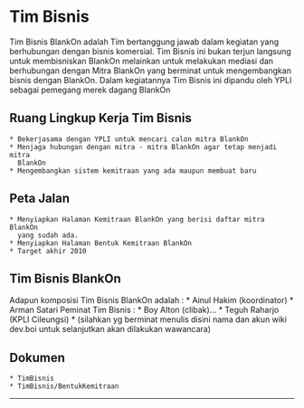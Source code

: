 # Tim Bisnis

Tim Bisnis BlankOn adalah Tim bertanggung jawab dalam kegiatan yang berhubungan dengan bisnis komersial. Tim Bisnis ini bukan terjun langsung untuk
membisniskan BlankOn melainkan untuk melakukan mediasi dan berhubungan dengan Mitra BlankOn yang berminat untuk mengembangkan bisnis dengan BlankOn. Dalam
kegiatannya Tim Bisnis ini dipandu oleh YPLI sebagai pemegang merek dagang BlankOn

## Ruang Lingkup Kerja Tim Bisnis 
    * Bekerjasama dengan YPLI untuk mencari calon mitra BlankOn
    * Menjaga hubungan dengan mitra - mitra BlankOn agar tetap menjadi mitra
      BlankOn
    * Mengembangkan sistem kemitraan yang ada maupun membuat baru
## Peta Jalan 
    * Menyiapkan Halaman Kemitraan BlankOn yang berisi daftar mitra BlankOn
      yang sudah ada.
    * Menyiapkan Halaman Bentuk Kemitraan BlankOn
    * Target akhir 2010
## Tim Bisnis BlankOn 
Adapun komposisi Tim Bisnis BlankOn adalah :
    * Ainul Hakim (koordinator)
    * Arman Satari
Peminat Tim Bisnis :
    * Boy Alton (clibak)...
    * Teguh Raharjo (KPLI Cileungsi)
    * (silahkan yg berminat menulis disini nama dan akun wiki dev.boi untuk
      selanjutkan akan dilakukan wawancara)
## Dokumen 
    * TimBisnis
    * TimBisnis/BentukKemitraan



---
 




